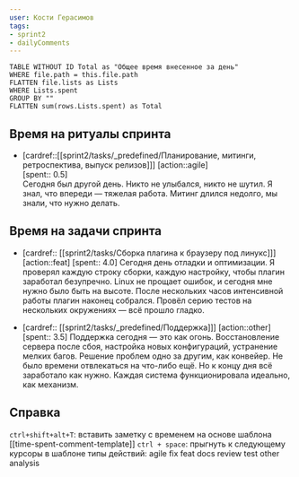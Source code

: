 ```yaml
---
user: Кости Герасимов
tags:
- sprint2
- dailyComments
---
```




```dataview 
TABLE WITHOUT ID Total as "Общее время внесенное за день"
WHERE file.path = this.file.path 
FLATTEN file.lists as Lists
WHERE Lists.spent
GROUP BY ""
FLATTEN sum(rows.Lists.spent) as Total
```
## Время на ритуалы спринта

* [cardref::[[sprint2/tasks/_predefined/Планирование, митинги, ретроспектива, выпуск релизов]]]
  [action::agile]  
  [spent:: 0.5]  
  Сегодня был другой день. Никто не улыбался, никто не шутил. Я знал, что впереди — тяжелая работа. Митинг длился недолго, мы знали, что нужно делать.

## Время на задачи спринта

* [cardref:: [[sprint2/tasks/Сборка плагина к браузеру под линукс]]]
  [action::feat]
  [spent:: 4.0]
  Сегодня день отладки и оптимизации. Я проверял каждую строку сборки, каждую настройку, чтобы плагин заработал безупречно. Linux не прощает ошибок, и сегодня мне нужно было быть на высоте. После нескольких часов интенсивной работы плагин наконец собрался. Провёл серию тестов на нескольких окружениях — всё прошло гладко.

* [cardref:: [[sprint2/tasks/_predefined/Поддержка]]]
  [action::other]
  [spent:: 3.5]
  Поддержка сегодня — это как огонь. Восстановление сервера после сбоя, настройка новых конфигураций, устранение мелких багов. Решение проблем одно за другим, как конвейер. Не было времени отвлекаться на что-либо ещё. Но к концу дня всё заработало как нужно. Каждая система функционировала идеально, как механизм.

## Справка

`ctrl+shift+alt+T`:
	вставить заметку с временем на основе шаблона [[time-spent-comment-template]] 
`ctrl + space`:
	прыгнуть к следующему курсоры в шаблоне
типы действий:
	agile
	fix
	feat
	docs
	review
	test
	other
	analysis


